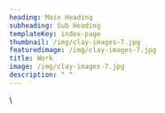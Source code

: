 ```yaml
---
heading: Main Heading
subheading: Sub Heading
templateKey: index-page
thumbnail: /img/clay-images-7.jpg
featuredimage: /img/clay-images-7.jpg
title: Work
image: /img/clay-images-7.jpg
description: " "
---
```

\
